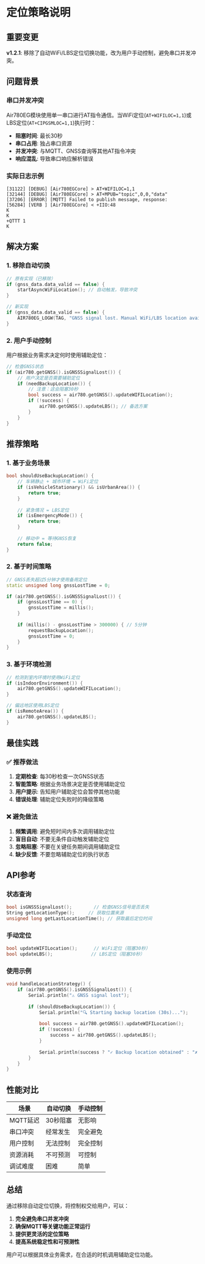 # 定位策略说明

## 重要变更

**v1.2.1**: 移除了自动WiFi/LBS定位切换功能，改为用户手动控制，避免串口并发冲突。

## 问题背景

### 串口并发冲突
Air780EG模块使用单一串口进行AT指令通信。当WiFi定位(`AT+WIFILOC=1,1`)或LBS定位(`AT+CIPGSMLOC=1,1`)执行时：

- **阻塞时间**: 最长30秒
- **串口占用**: 独占串口资源
- **并发冲突**: 与MQTT、GNSS查询等其他AT指令冲突
- **响应混乱**: 导致串口响应解析错误

### 实际日志示例
```
[31122] [DEBUG] [Air780EGCore] > AT+WIFILOC=1,1
[32144] [DEBUG] [Air780EGCore] > AT+MPUB="topic",0,0,"data"
[37206] [ERROR] [MQTT] Failed to publish message, response: 
[56284] [VERB ] [Air780EGCore] < +IIO:48
K
K
+QTTT 1
K
```

## 解决方案

### 1. 移除自动切换
```cpp
// 原有实现（已移除）
if (gnss_data.data_valid == false) {
    startAsyncWiFiLocation(); // 自动触发，导致冲突
}

// 新实现
if (gnss_data.data_valid == false) {
    AIR780EG_LOGW(TAG, "GNSS signal lost. Manual WiFi/LBS location available if needed.");
}
```

### 2. 用户手动控制
用户根据业务需求决定何时使用辅助定位：

```cpp
// 检查GNSS状态
if (air780.getGNSS().isGNSSSignalLost()) {
    // 用户决定是否需要辅助定位
    if (needBackupLocation()) {
        // 注意：这会阻塞30秒
        bool success = air780.getGNSS().updateWIFILocation();
        if (!success) {
            air780.getGNSS().updateLBS(); // 备选方案
        }
    }
}
```

## 推荐策略

### 1. 基于业务场景
```cpp
bool shouldUseBackupLocation() {
    // 车辆静止 + 城市环境 = WiFi定位
    if (isVehicleStationary() && isUrbanArea()) {
        return true;
    }
    
    // 紧急情况 = LBS定位
    if (isEmergencyMode()) {
        return true;
    }
    
    // 移动中 = 等待GNSS恢复
    return false;
}
```

### 2. 基于时间策略
```cpp
// GNSS丢失超过5分钟才使用备用定位
static unsigned long gnssLostTime = 0;

if (air780.getGNSS().isGNSSSignalLost()) {
    if (gnssLostTime == 0) {
        gnssLostTime = millis();
    }
    
    if (millis() - gnssLostTime > 300000) { // 5分钟
        requestBackupLocation();
        gnssLostTime = 0;
    }
}
```

### 3. 基于环境检测
```cpp
// 检测到室内环境时使用WiFi定位
if (isIndoorEnvironment()) {
    air780.getGNSS().updateWIFILocation();
}

// 偏远地区使用LBS定位
if (isRemoteArea()) {
    air780.getGNSS().updateLBS();
}
```

## 最佳实践

### ✅ 推荐做法
1. **定期检查**: 每30秒检查一次GNSS状态
2. **智能策略**: 根据业务场景决定是否使用辅助定位
3. **用户提示**: 告知用户辅助定位会暂停其他功能
4. **错误处理**: 辅助定位失败时的降级策略

### ❌ 避免做法
1. **频繁调用**: 避免短时间内多次调用辅助定位
2. **盲目自动**: 不要无条件自动触发辅助定位
3. **忽略阻塞**: 不要在关键任务期间调用辅助定位
4. **缺少反馈**: 不要忽略辅助定位的执行状态

## API参考

### 状态查询
```cpp
bool isGNSSSignalLost();        // 检查GNSS信号是否丢失
String getLocationType();     // 获取位置来源
unsigned long getLastLocationTime(); // 获取最后定位时间
```

### 手动定位
```cpp
bool updateWIFILocation();      // WiFi定位（阻塞30秒）
bool updateLBS();              // LBS定位（阻塞30秒）
```

### 使用示例
```cpp
void handleLocationStrategy() {
    if (air780.getGNSS().isGNSSSignalLost()) {
        Serial.println("⚠ GNSS signal lost");
        
        if (shouldUseBackupLocation()) {
            Serial.println("🔍 Starting backup location (30s)...");
            
            bool success = air780.getGNSS().updateWIFILocation();
            if (!success) {
                success = air780.getGNSS().updateLBS();
            }
            
            Serial.println(success ? "✓ Backup location obtained" : "✗ Backup location failed");
        }
    }
}
```

## 性能对比

| 场景 | 自动切换 | 手动控制 |
|------|----------|----------|
| MQTT延迟 | 30秒阻塞 | 无影响 |
| 串口冲突 | 经常发生 | 完全避免 |
| 用户控制 | 无法控制 | 完全控制 |
| 资源消耗 | 不可预测 | 可控制 |
| 调试难度 | 困难 | 简单 |

## 总结

通过移除自动定位切换，将控制权交给用户，可以：

1. **完全避免串口并发冲突**
2. **确保MQTT等关键功能正常运行**
3. **提供更灵活的定位策略**
4. **提高系统稳定性和可预测性**

用户可以根据具体业务需求，在合适的时机调用辅助定位功能。
